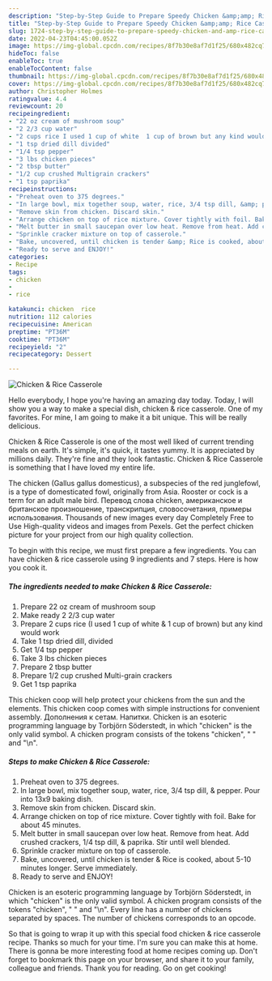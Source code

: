```yaml
---
description: "Step-by-Step Guide to Prepare Speedy Chicken &amp;amp; Rice Casserole"
title: "Step-by-Step Guide to Prepare Speedy Chicken &amp;amp; Rice Casserole"
slug: 1724-step-by-step-guide-to-prepare-speedy-chicken-and-amp-rice-casserole
date: 2022-04-23T04:45:00.052Z
image: https://img-global.cpcdn.com/recipes/8f7b30e8af7d1f25/680x482cq70/chicken-rice-casserole-recipe-main-photo.jpg
hideToc: false
enableToc: true
enableTocContent: false
thumbnail: https://img-global.cpcdn.com/recipes/8f7b30e8af7d1f25/680x482cq70/chicken-rice-casserole-recipe-main-photo.jpg
cover: https://img-global.cpcdn.com/recipes/8f7b30e8af7d1f25/680x482cq70/chicken-rice-casserole-recipe-main-photo.jpg
author: Christopher Holmes
ratingvalue: 4.4
reviewcount: 20
recipeingredient:
- "22 oz cream of mushroom soup"
- "2 2/3 cup water"
- "2 cups rice I used 1 cup of white  1 cup of brown but any kind would work"
- "1 tsp dried dill divided"
- "1/4 tsp pepper"
- "3 lbs chicken pieces"
- "2 tbsp butter"
- "1/2 cup crushed Multigrain crackers"
- "1 tsp paprika"
recipeinstructions:
- "Preheat oven to 375 degrees."
- "In large bowl, mix together soup, water, rice, 3/4 tsp dill, &amp; pepper. Pour into 13x9 baking dish."
- "Remove skin from chicken. Discard skin."
- "Arrange chicken on top of rice mixture. Cover tightly with foil. Bake for about 45 minutes."
- "Melt butter in small saucepan over low heat. Remove from heat. Add crushed crackers, 1/4 tsp dill, &amp; paprika. Stir until well blended."
- "Sprinkle cracker mixture on top of casserole."
- "Bake, uncovered, until chicken is tender &amp; Rice is cooked, about 5-10 minutes longer. Serve immediately."
- "Ready to serve and ENJOY!"
categories:
- Recipe
tags:
- chicken
- 
- rice

katakunci: chicken  rice 
nutrition: 112 calories
recipecuisine: American
preptime: "PT36M"
cooktime: "PT36M"
recipeyield: "2"
recipecategory: Dessert

---
```



![Chicken &amp; Rice Casserole](https://img-global.cpcdn.com/recipes/8f7b30e8af7d1f25/680x482cq70/chicken-rice-casserole-recipe-main-photo.jpg)

Hello everybody, I hope you're having an amazing day today. Today, I will show you a way to make a special dish, chicken &amp; rice casserole. One of my favorites. For mine, I am going to make it a bit unique. This will be really delicious.

Chicken &amp; Rice Casserole is one of the most well liked of current trending meals on earth. It's simple, it's quick, it tastes yummy. It is appreciated by millions daily. They're fine and they look fantastic. Chicken &amp; Rice Casserole is something that I have loved my entire life.

The chicken (Gallus gallus domesticus), a subspecies of the red junglefowl, is a type of domesticated fowl, originally from Asia. Rooster or cock is a term for an adult male bird. Перевод слова chicken, американское и британское произношение, транскрипция, словосочетания, примеры использования. Thousands of new images every day Completely Free to Use High-quality videos and images from Pexels. Get the perfect chicken picture for your project from our high quality collection.


To begin with this recipe, we must first prepare a few ingredients. You can have chicken &amp; rice casserole using 9 ingredients and 7 steps. Here is how you cook it.

<!--inarticleads1-->

##### The ingredients needed to make Chicken &amp; Rice Casserole:

1. Prepare 22 oz cream of mushroom soup
1. Make ready 2 2/3 cup water
1. Prepare 2 cups rice (I used 1 cup of white &amp; 1 cup of brown) but any kind would work
1. Take 1 tsp dried dill, divided
1. Get 1/4 tsp pepper
1. Take 3 lbs chicken pieces
1. Prepare 2 tbsp butter
1. Prepare 1/2 cup crushed Multi-grain crackers
1. Get 1 tsp paprika


This chicken coop will help protect your chickens from the sun and the elements. This chicken coop comes with simple instructions for convenient assembly. Дополнения к сетам. Напитки. Chicken is an esoteric programming language by Torbjörn Söderstedt, in which &#34;chicken&#34; is the only valid symbol. A chicken program consists of the tokens &#34;chicken&#34;, &#34; &#34; and &#34;\n&#34;. 

<!--inarticleads2-->

##### Steps to make Chicken &amp; Rice Casserole:

1. Preheat oven to 375 degrees.
1. In large bowl, mix together soup, water, rice, 3/4 tsp dill, &amp; pepper. Pour into 13x9 baking dish.
1. Remove skin from chicken. Discard skin.
1. Arrange chicken on top of rice mixture. Cover tightly with foil. Bake for about 45 minutes.
1. Melt butter in small saucepan over low heat. Remove from heat. Add crushed crackers, 1/4 tsp dill, &amp; paprika. Stir until well blended.
1. Sprinkle cracker mixture on top of casserole.
1. Bake, uncovered, until chicken is tender &amp; Rice is cooked, about 5-10 minutes longer. Serve immediately.
1. Ready to serve and ENJOY!

Chicken is an esoteric programming language by Torbjörn Söderstedt, in which &#34;chicken&#34; is the only valid symbol. A chicken program consists of the tokens &#34;chicken&#34;, &#34; &#34; and &#34;\n&#34;. Every line has a number of chickens separated by spaces. The number of chickens corresponds to an opcode. 

So that is going to wrap it up with this special food chicken &amp; rice casserole recipe. Thanks so much for your time. I'm sure you can make this at home. There is gonna be more interesting food at home recipes coming up. Don't forget to bookmark this page on your browser, and share it to your family, colleague and friends. Thank you for reading. Go on get cooking!
